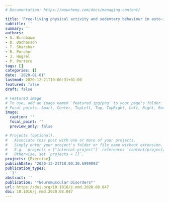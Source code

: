 ```yaml
---
# Documentation: https://wowchemy.com/docs/managing-content/

title: 'Free-living physical activity and sedentary behaviour in auto-immune myasthenia gravis: a cross-sectional study'
subtitle: ''
summary: ''
authors:
- S. Birnbaum
- D. Bachasson
- T. Sharshar
- R. Porcher
- J. Hogrel
- P. Portero
tags: []
categories: []
date: '2020-01-01'
lastmod: 2020-12-21T19:00:31+01:00
featured: false
draft: false

# Featured image
# To use, add an image named `featured.jpg/png` to your page's folder.
# Focal points: Smart, Center, TopLeft, Top, TopRight, Left, Right, BottomLeft, Bottom, BottomRight.
image:
  caption: ''
  focal_point: ''
  preview_only: false

# Projects (optional).
#   Associate this post with one or more of your projects.
#   Simply enter your project's folder or file name without extension.
#   E.g. `projects = ["internal-project"]` references `content/project/deep-learning/index.md`.
#   Otherwise, set `projects = []`.
projects: [Exercise]
publishDate: '2020-12-21T18:00:30.699909Z'
publication_types:
- '1'
abstract: ''
publication: '*Neuromuscular Disorders*'
url: https://doi.org/10.1016/j.nmd.2020.08.047
doi: 10.1016/j.nmd.2020.08.047
---
```

